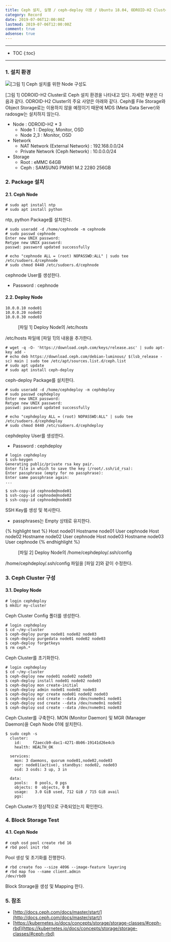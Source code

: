 ```yaml
---
title: Ceph 설치, 실행 / ceph-deploy 이용 / Ubuntu 18.04, ODROID-H2 Cluster 환경
category: Record
date: 2019-07-06T12:00:00Z
lastmod: 2019-07-06T12:00:00Z
comment: true
adsense: true
---
```


***

* TOC
{:toc}

***

### 1. 설치  환경

![[그림 1] Ceph 설치를 위한 Node 구성도]({{site.baseurl}}/images/record/Ceph_Install_ceph-deploy_Ubuntu_18.04_ODROID-H2_Cluster/Environment.PNG)

[그림 1] ODROID-H2 Cluster로 Ceph 설치 환경을 나타내고 있다. 자세한 부분은 다음과 같다. ODROID-H2 Cluster의 주요 사양은 아래와 같다. Ceph를 File Storage와 Object Storage로는 이용하지 않을 예정이기 때문에 MDS (Meta Data Server)와 radosgw는 설치하지 않는다.

* Node : ODROID-H2 * 3
  * Node 1 : Deploy, Monitor, OSD
  * Node 2,3 : Monitor, OSD
* Network
  * NAT Network (External Network) : 192.168.0.0/24
  * Private Network (Ceph Network) : 10.0.0.0/24
* Storage
  * Root : eMMC 64GB
  * Ceph : SAMSUNG PM981 M.2 2280 256GB

### 2. Package 설치

#### 2.1. Ceph Node

~~~
# sudo apt install ntp
# sudo apt install python
~~~

ntp, python Package를 설치한다.

~~~
# sudo useradd -d /home/cephnode -m cephnode
# sudo passwd cephnode
Enter new UNIX password:
Retype new UNIX password:
passwd: password updated successfully

# echo "cephnode ALL = (root) NOPASSWD:ALL" | sudo tee /etc/sudoers.d/cephnode
# sudo chmod 0440 /etc/sudoers.d/cephnode
~~~

cephnode User를 생성한다. 
* Password : cephnode

#### 2.2. Deploy Node

~~~
10.0.0.10 node01
10.0.0.20 node02
10.0.0.30 node03
~~~
<figure>
<figcaption class="caption">[파일 1] Deploy Node의 /etc/hosts</figcaption>
</figure>

/etc/hosts 파일에 [파일 1]의 내용을 추가한다.

~~~
# wget -q -O- 'https://download.ceph.com/keys/release.asc' | sudo apt-key add -
# echo deb https://download.ceph.com/debian-luminous/ $(lsb_release -sc) main | sudo tee /etc/apt/sources.list.d/ceph.list
# sudo apt update
# sudo apt install ceph-deploy
~~~

ceph-deploy Package를 설치한다.

~~~
# sudo useradd -d /home/cephdeploy -m cephdeploy
# sudo passwd cephdeploy
Enter new UNIX password:
Retype new UNIX password:
passwd: password updated successfully

# echo "cephdeploy ALL = (root) NOPASSWD:ALL" | sudo tee /etc/sudoers.d/cephdeploy
# sudo chmod 0440 /etc/sudoers.d/cephdeploy
~~~

cephdeploy User를 생성한다.
* Password : cephdeploy

~~~
# login cephdeploy
$ ssh-keygen
Generating public/private rsa key pair.
Enter file in which to save the key (/root/.ssh/id_rsa):
Enter passphrase (empty for no passphrase):
Enter same passphrase again:
...

$ ssh-copy-id cephnode@node01
$ ssh-copy-id cephnode@node02
$ ssh-copy-id cephnode@node03
~~~

SSH Key를 생성 및 복사한다.
* passphrases는 Empty 상태로 유지한다.

{% highlight text %}
Host node01
   Hostname node01
   User cephnode
Host node02
   Hostname node02
   User cephnode
Host node03
   Hostname node03
   User cephnode
{% endhighlight %}
<figure>
<figcaption class="caption">[파일 2] Deploy Node의 /home/cephdeploy/.ssh/config</figcaption>
</figure>

/home/cephdeploy/.ssh/config 파일을 [파일 2]와 같이 수정한다.

### 3. Ceph Cluster 구성

#### 3.1. Deploy Node

~~~
# login cephdeploy
$ mkdir my-cluster
~~~

Ceph Cluster Config 폴더를 생성한다.

~~~
# login cephdeploy
$ cd ~/my-cluster
$ ceph-deploy purge node01 node02 node03
$ ceph-deploy purgedata node01 node02 node03
$ ceph-deploy forgetkeys
$ rm ceph.*
~~~

Ceph Cluster를 초기화한다.

~~~
# login cephdeploy
$ cd ~/my-cluster
$ ceph-deploy new node01 node02 node03
$ ceph-deploy install node01 node02 node03
$ ceph-deploy mon create-initial
$ ceph-deploy admin node01 node02 node03
$ ceph-deploy mgr create node01 node02 node03
$ ceph-deploy osd create --data /dev/nvme0n1 node01
$ ceph-deploy osd create --data /dev/nvme0n1 node02
$ ceph-deploy osd create --data /dev/nvme0n1 node03
~~~

Ceph Cluster를 구축한다. MON (Monitor Daemon) 및 MGR (Manager Daemon)을 Ceph Node 01에 설치한다.

~~~
$ sudo ceph -s
  cluster:
    id:     f2aeccb9-dac1-4271-8b06-19141d26e4cb
    health: HEALTH_OK

  services:
    mon: 3 daemons, quorum node01,node02,node03
    mgr: node01(active), standbys: node02, node03
    osd: 3 osds: 3 up, 3 in

  data:
    pools:   0 pools, 0 pgs
    objects: 0  objects, 0 B
    usage:   3.0 GiB used, 712 GiB / 715 GiB avail
    pgs:  
~~~

Ceph Cluster가 정상적으로 구축되었는지 확인한다.

### 4. Block Storage Test

#### 4.1. Ceph Node

~~~
# ceph osd pool create rbd 16
# rbd pool init rbd
~~~

Pool 생성 및 초기화를 진행한다.

~~~
# rbd create foo --size 4096 --image-feature layering
# rbd map foo --name client.admin
/dev/rbd0
~~~

Block Storage을 생성 및 Mapping 한다.

### 5. 참조

* [http://docs.ceph.com/docs/master/start/](http://docs.ceph.com/docs/master/start/)
* [https://kubernetes.io/docs/concepts/storage/storage-classes/#ceph-rbd](https://kubernetes.io/docs/concepts/storage/storage-classes/#ceph-rbd)